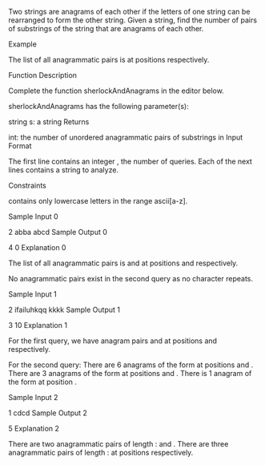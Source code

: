 Two strings are anagrams of each other if the letters of one string can be rearranged to form the other string. Given a string, find the number of pairs of substrings of the string that are anagrams of each other.

Example

The list of all anagrammatic pairs is  at positions  respectively.

Function Description

Complete the function sherlockAndAnagrams in the editor below.

sherlockAndAnagrams has the following parameter(s):

string s: a string
Returns

int: the number of unordered anagrammatic pairs of substrings in 
Input Format

The first line contains an integer , the number of queries.
Each of the next  lines contains a string  to analyze.

Constraints



 contains only lowercase letters in the range ascii[a-z].

Sample Input 0

2
abba
abcd
Sample Output 0

4
0
Explanation 0

The list of all anagrammatic pairs is  and  at positions  and  respectively.

No anagrammatic pairs exist in the second query as no character repeats.

Sample Input 1

2
ifailuhkqq
kkkk
Sample Output 1

3
10
Explanation 1

For the first query, we have anagram pairs  and  at positions  and  respectively.

For the second query:
There are 6 anagrams of the form  at positions  and .
There are 3 anagrams of the form  at positions  and .
There is 1 anagram of the form  at position .

Sample Input 2

1
cdcd
Sample Output 2

5
Explanation 2

There are two anagrammatic pairs of length :  and .
There are three anagrammatic pairs of length :  at positions  respectively.